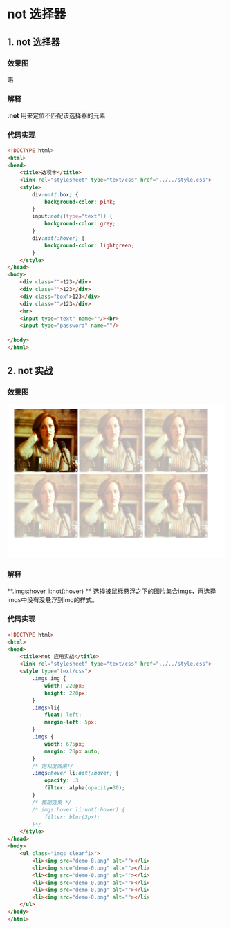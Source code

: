 
# not 选择器

## 1. not 选择器

### 效果图

略

### 解释

**:not** 用来定位不匹配该选择器的元素

### 代码实现

```html
<!DOCTYPE html>
<html>
<head>
	<title>选项卡</title>
	<link rel="stylesheet" type="text/css" href="../../style.css">
	<style>
		div:not(.box) {
			background-color: pink;
		}
		input:not([type="text"]) {
			background-color: grey;
		}
		div:not(:hover) {
			background-color: lightgreen;
		}
	</style>
</head>
<body>
	<div class="">123</div>
	<div class="">123</div>
	<div class="box">123</div>
	<div class="">123</div>
	<hr>
	<input type="text" name=""/><br>
	<input type="password" name=""/>

</body>
</html>
```





## 2. not 实战

### 效果图

![0](./assets/0.png)

### 解释

**.imgs:hover li:not(:hover) ** 选择被鼠标悬浮之下的图片集合imgs，再选择imgs中没有没悬浮到img的样式。



### 代码实现

```html
<!DOCTYPE html>
<html>
<head>
	<title>not 应用实战</title>
	<link rel="stylesheet" type="text/css" href="../../style.css">
	<style type="text/css">
		.imgs img {
			width: 220px;
			height: 220px;
		}
		.imgs>li{
			float: left;
			margin-left: 5px;
		}
		.imgs {
			width: 675px;
			margin: 20px auto;
		}
		/* 饱和度效果*/
		.imgs:hover li:not(:hover) {
			opacity: .3;
			filter: alpha(opacity=30);
		}
		/* 模糊效果 */
		/*.imgs:hover li:not(:hover) {
			filter: blur(3px);
		}*/
	</style>
</head>
<body>
	<ul class="imgs clearfix">
		<li><img src="demo-0.png" alt=""></li>
		<li><img src="demo-0.png" alt=""></li>
		<li><img src="demo-0.png" alt=""></li>
		<li><img src="demo-0.png" alt=""></li>
		<li><img src="demo-0.png" alt=""></li>
		<li><img src="demo-0.png" alt=""></li>
	</ul>
</body>
</html>
```

